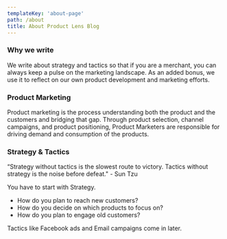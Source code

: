 ```yaml
---
templateKey: 'about-page'
path: /about
title: About Product Lens Blog
---
```

### Why we write
We write about strategy and tactics so that if you are a merchant, you can always keep a pulse on the marketing landscape.
As an added bonus, we use it to reflect on our own product development and marketing efforts.

### Product Marketing
Product marketing is the process understanding both the product and the customers and bridging that gap. Through product selection, channel campaigns, and product positioning, Product Marketers are responsible for driving demand and consumption of the products.

### Strategy & Tactics
“Strategy without tactics is the slowest route to victory. Tactics without strategy is the noise before defeat." - Sun Tzu

You have to start with Strategy.
- How do you plan to reach new customers?
- How do you decide on which products to focus on?
- How do you plan to engage old customers?

Tactics like Facebook ads and Email campaigns come in later.
